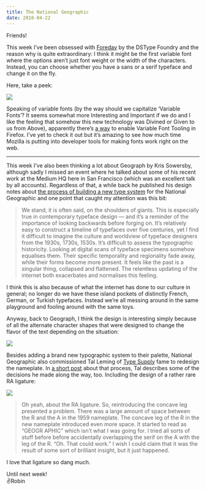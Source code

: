 ```yaml
---
title: The National Geographic
date: 2018-04-22
---
```


Friends!

This week I’ve been obsessed with [Foreday](https://www.dstype.com/variable-fonts) by the DSType Foundry and the reason why is quite extraordinary: I think it might be the first variable font where the options aren’t just font weight or the width of the characters. Instead, you can choose whether you have a sans or a serif typeface and change it on the fly.

Here, take a peek:

![](https://buttondown.s3.us-west-2.amazonaws.com/images/ad4d06a8-41b9-40fd-bc3d-aa65cf02d9a6.gif)

Speaking of variable fonts (by the way should we capitalize ‘Variable Fonts’? It seems somewhat more Interesting and Important if we do and I like the feeling that somehow this new technology was Divined or Given to us from Above), apparently there’s [a way](https://twitter.com/patrickbrosset/status/986871445056839681) to enable Variable Font Tooling in Firefox. I’ve yet to check it out but it’s amazing to see how much time Mozilla is putting into developer tools for making fonts work right on the web.

---

This week I’ve also been thinking a lot about Geograph by Kris Sowersby, although sadly I missed an event where he talked about some of his recent work at the Medium HQ here in San Francisco (which was an excellent talk by all accounts). Regardless of that, a while back he published his design notes about [the process of building a new type system](https://klim.co.nz/blog/geograph-design-information/) for the National Geographic and one point that caught my attention was this bit:

> We stand, it is often said, on the shoulders of giants. This is especially true in contemporary typeface design — and it’s a reminder of the importance of looking backwards before forging on. It’s relatively easy to construct a timeline of typefaces over five centuries, yet I find it difficult to imagine the culture and worldview of typeface designers from the 1930s, 1730s, 1530s. It’s difficult to assess the typographic historicity. Looking at digital scans of typeface specimens somehow equalises them. Their specific temporality and regionality fade away, while their forms become more present. It feels like the past is a singular thing, collapsed and flattened. The relentless updating of the internet both exacerbates and normalises this feeling.

I think this is also because of what the internet has done to our culture in general; no longer do we have these island pockets of distinctly French, German, or Turkish typefaces. Instead we’re all messing around in the same playground and fooling around with the same toys.

Anyway, back to Geograph, I think the design is interesting simply because of all the alternate character shapes that were designed to change the flavor of the text depending on the situation:

![](https://buttondown.s3.us-west-2.amazonaws.com/images/66b014c9-1eea-48c6-884a-101805436a51.gif)

Besides adding a brand new typographic system to their palette, National Geographic also commissioned Tal Leming of [Type Supply](https://typesupply.com/) fame to redesign the nameplate. In [a short post](https://typesupply.com/portfolio/national-geographic-nameplate) about that process, Tal describes some of the decisions he made along the way, too. Including the design of a rather rare RA ligature:

![](https://buttondown.s3.us-west-2.amazonaws.com/images/e8727060-8fdb-4aab-b703-b1921ba42825.jpg)

> Oh yeah, about the RA ligature. So, reintroducing the concave leg presented a problem. There was a large amount of space between the R and the A in the 1959 nameplate. The concave leg of the R in the new nameplate introduced even more space. It started to read as “GEOGR APHIC” which isn’t what I was going for. I tried all sorts of stuff before before accidentally overlapping the serif on the A with the leg of the R. “Oh. That could work.” I wish I could claim that it was the result of some sort of brilliant insight, but it just happened.

I love that ligature so dang much.

Until next week!<br>
✌️Robin
